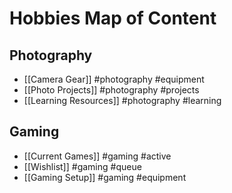 # Hobbies Map of Content

## Photography
- [[Camera Gear]] #photography #equipment
- [[Photo Projects]] #photography #projects
- [[Learning Resources]] #photography #learning

## Gaming
- [[Current Games]] #gaming #active
- [[Wishlist]] #gaming #queue
- [[Gaming Setup]] #gaming #equipment